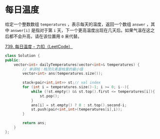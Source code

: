# 每日温度

给定一个整数数组 `temperatures` ，表示每天的温度，返回一个数组 `answer` ，其中 `answer[i]` 是指对于第 `i` 天，下一个更高温度出现在几天后。如果气温在这之后都不会升高，请在该位置用 `0` 来代替。

[739. 每日温度 - 力扣（LeetCode）](https://leetcode.cn/problems/daily-temperatures/description/)

```c++
class Solution {
public:
    vector<int> dailyTemperatures(vector<int>& temperatures) {
        // 单调栈：栈顶元素是栈里的最小值
        vector<int> ans(temperatures.size());
        
        stack<pair<int,int>> st;// val index
        for (int i = temperatures.size()-1; i >= 0; i--){
            while (!st.empty() && st.top().first <= temperatures[i]){
                st.pop();
            }
            ans[i] = st.empty() ? 0 : st.top().second-i;
            st.push(pair<int,int>(temperatures[i],i));
        }
        
        return ans;
    }
};
```


